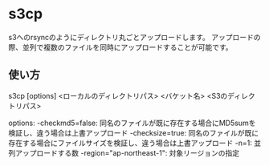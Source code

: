 s3cp
====

s3へのrsyncのようにディレクトリ丸ごとアップロードします。
アップロードの際、並列で複数のファイルを同時にアップロードすることが可能です。


使い方
------

s3cp [options] <ローカルのディレクトリパス> <バケット名> <S3のディレクトリパス>

options:
  -checkmd5=false: 同名のファイルが既に存在する場合にMD5sumを検証し、違う場合は上書アップロード
  -checksize=true: 同名のファイルが既に存在する場合にファイルサイズを検証し、違う場合は上書アップロード
  -n=1:            並列アップロードする数
  -region="ap-northeast-1": 対象リージョンの指定

